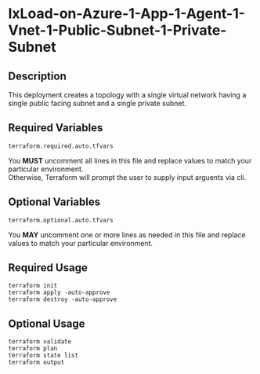 # IxLoad-on-Azure-1-App-1-Agent-1-Vnet-1-Public-Subnet-1-Private-Subnet

## Description
This deployment creates a topology with a single virtual network having a single public facing subnet and a single private subnet.

## Required Variables
```
terraform.required.auto.tfvars
```
You **MUST** uncomment all lines in this file and replace values to match your particular environment.  
Otherwise, Terraform will prompt the user to supply input arguents via cli.

## Optional Variables
```
terraform.optional.auto.tfvars
```
You **MAY** uncomment one or more lines as needed in this file and replace values to match your particular environment.

## Required Usage
```
terraform init
terraform apply -auto-approve
terraform destroy -auto-approve
```

## Optional Usage
```
terraform validate
terraform plan
terraform state list
terraform output
```